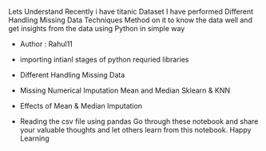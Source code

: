 Lets Understand Recently i have titanic Dataset I have performed Different Handling Missing Data Techniques Method on it to know the data well and get insights from the data using Python in simple way 

-  Author : Rahul11
-  importing intianl stages of python requried libraries
-  Different Handling Missing Data 
-  Missing Numerical Imputation Mean and Median Sklearn & KNN
-  Effects of Mean & Median Imputation

-  Reading the csv file using pandas Go through these notebook and share your valuable thoughts and let others learn from this notebook. Happy Learning
